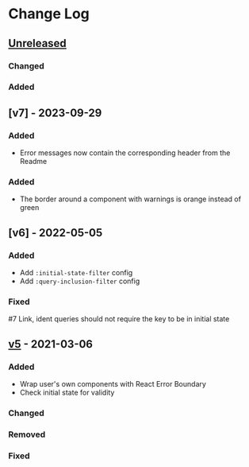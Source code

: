 # Change Log

## [Unreleased]
### Changed
### Added

## [v7] - 2023-09-29
### Added

* Error messages now contain the corresponding header from the Readme
### Added

* The border around a component with warnings is orange instead of green
## [v6] - 2022-05-05

### Added

- Add `:initial-state-filter` config
- Add `:query-inclusion-filter` config

### Fixed

#7 Link, ident queries should not require the key to be in initial state

## [v5] - 2021-03-06
### Added
- Wrap user's own components with React Error Boundary
- Check initial state for validity

### Changed
### Removed
### Fixed

[Unreleased]: https://github.com/holyjak/fulcro-troubleshooting/compare/latest...HEAD
[v5]: https://github.com/holyjak/fulcro-troubleshooting/compare/v4...v5
